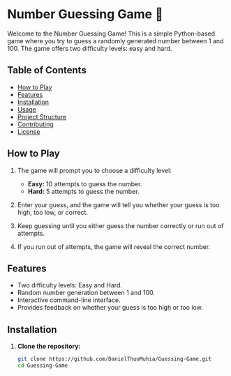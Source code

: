 # Number Guessing Game 🎯

Welcome to the Number Guessing Game! This is a simple Python-based game where you try to guess a randomly generated number between 1 and 100. The game offers two difficulty levels: easy and hard.

## Table of Contents
- [How to Play](#how-to-play)
- [Features](#features)
- [Installation](#installation)
- [Usage](#usage)
- [Project Structure](#project-structure)
- [Contributing](#contributing)
- [License](#license)

## How to Play

1. The game will prompt you to choose a difficulty level:
   - **Easy:** 10 attempts to guess the number.
   - **Hard:** 5 attempts to guess the number.
   
2. Enter your guess, and the game will tell you whether your guess is too high, too low, or correct.

3. Keep guessing until you either guess the number correctly or run out of attempts.

4. If you run out of attempts, the game will reveal the correct number.

## Features

- Two difficulty levels: Easy and Hard.
- Random number generation between 1 and 100.
- Interactive command-line interface.
- Provides feedback on whether your guess is too high or too low.

## Installation

1. **Clone the repository:**

   ```bash
   git clone https://github.com/DanielThuoMuhia/Guessing-Game.git
   cd Guessing-Game
